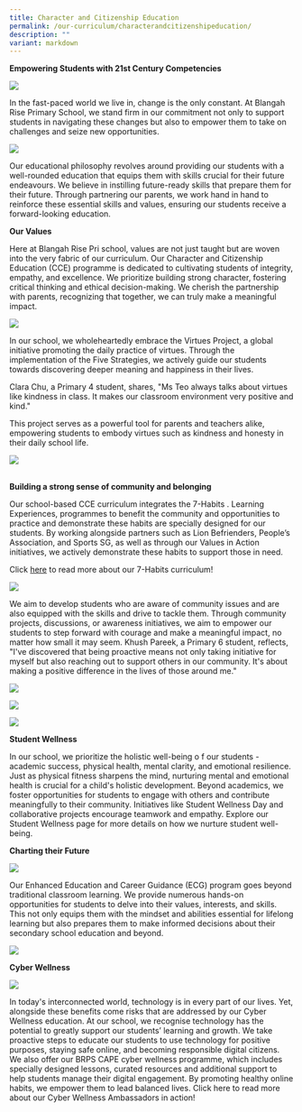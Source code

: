 ```yaml
---
title: Character and Citizenship Education
permalink: /our-curriculum/characterandcitizenshipeducation/
description: ""
variant: markdown
---
```

**Empowering Students with 21st Century Competencies**

![](/images/2024%20Photos/CCE/CCE1.jpg)

In the fast-paced world we live in, change is the only constant. At Blangah Rise Primary School, we stand firm in our commitment not only to support students in navigating these changes but also to empower them to take on challenges and seize new opportunities. 

![](/images/2024%20Photos/CCE/CCE2.jpg)

Our educational philosophy revolves around providing our students with a well-rounded education that equips them with skills crucial for their future endeavours. We believe in instilling future-ready skills   that prepare them for their future. Through partnering our parents, we work hand in hand to reinforce these essential skills and values, ensuring our students receive 	a forward-looking education.

**Our Values**

Here at Blangah Rise Pri school, values are not just taught but are woven into the very fabric of our curriculum. Our Character and Citizenship Education (CCE) programme is dedicated to cultivating students of integrity, empathy, and excellence.   We prioritize building strong character, fostering critical thinking and ethical decision-making. We cherish the partnership with parents, recognizing that together, we can truly make a meaningful impact. 

![](/images/2024%20Photos/CCE/CCE3.jpg)

In our school, we wholeheartedly embrace the Virtues Project, a global initiative promoting the daily practice of virtues. Through the implementation of the Five Strategies, we actively guide our students towards discovering deeper meaning and happiness in their lives. 

Clara Chu, a Primary 4 student, shares, "Ms Teo always talks about virtues like kindness in class. It makes our classroom environment very positive and kind." 

This project serves as a powerful tool for parents and teachers alike, empowering students to embody virtues such as kindness and honesty in their daily school life.

![](/images/2024%20Photos/CCE/CCE4.jpg)

<br>**Building a strong sense of community and belonging**<br>

Our school-based CCE curriculum integrates the 7-Habits   . Learning Experiences, programmes to benefit the community and opportunities to practice and demonstrate these habits are specially designed for our students. By working alongside partners such as Lion Befrienders, People’s Association, and Sports SG, as well as through our Values in Action initiatives, we actively demonstrate these habits to support those in need.

Click [here](https://www.blangahrisepri.moe.edu.sg/our-distinctive-programmes/the-leader-in-me/) to read more about our 7-Habits curriculum!

![](/images/2024%20Photos/CCE/CCE5.jpg)

We aim to develop students who are aware of community issues and are also equipped with the skills and drive to tackle them. Through community projects, discussions, or awareness initiatives, we aim to empower our students to step forward with courage and make a meaningful impact, no matter how small it may seem. Khush   Pareek, a Primary 6 student, reflects, "I've discovered that being proactive means not only taking initiative for myself but also reaching out to support others in our community. It's about making a positive difference in the lives of those around me."

![](/images/2024%20Photos/CCE/CCE6.jpg)

![](/images/2024%20Photos/CCE/CCE7.jpg)

![](/images/2024%20Photos/CCE/CCE8.jpg)

**Student Wellness**

In our school, we prioritize the holistic well-being o f our students -  academic success, physical health, mental clarity, and emotional resilience. Just as physical fitness sharpens the mind, nurturing mental and emotional health is crucial for a child's holistic development. Beyond academics, we foster opportunities for students to engage with others and contribute meaningfully to their community. Initiatives like Student Wellness Day and collaborative projects encourage teamwork and empathy. Explore our Student Wellness page for more details on how we nurture student well-being. 

**Charting their Future**

![](/images/2024%20Photos/CCE/CCE9.jpg)

Our Enhanced Education and Career Guidance (ECG) program goes beyond traditional classroom learning. We provide numerous hands-on opportunities for students to delve into their values, interests, and skills. This not only equips them with the mindset and abilities essential for lifelong learning but also prepares them to make informed decisions about their secondary school education and beyond.

![](/images/2024%20Photos/CCE/CCE10.jpg)

**Cyber Wellness**   

![](/images/2024%20Photos/CCE/CCE11.jpg)

In today's interconnected world, technology is in every part of our lives. Yet, alongside these benefits come risks that are addressed by our Cyber Wellness education. At our school, we recognise technology has the potential to greatly support our students’ learning and growth. We take proactive steps to educate our students to use technology for positive purposes, staying safe online, and becoming responsible digital citizens.  We also offer our BRPS CAPE cyber wellness programme, which includes specially designed lessons, curated resources and additional support to help students manage their digital engagement. By promoting healthy online habits, we empower them to lead balanced lives.
Click here to read more about our Cyber Wellness Ambassadors in action!